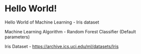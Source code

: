 # Hello World!
Hello World of Machine Learning - Iris dataset

Machine Learning Algorithm - Random Forest Classifier (Default parameters)

Iris Dataset - https://archive.ics.uci.edu/ml/datasets/Iris
